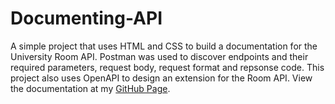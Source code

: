 # Documenting-API

A simple project that uses HTML and CSS to build a documentation for the University Room API. Postman was used to discover endpoints and their required parameters, request body, request format and repsonse code. This project also uses OpenAPI to design an extension for the Room API.  View the documentation at my [GitHub Page](https://maxong99.github.io/Documenting-API/).
